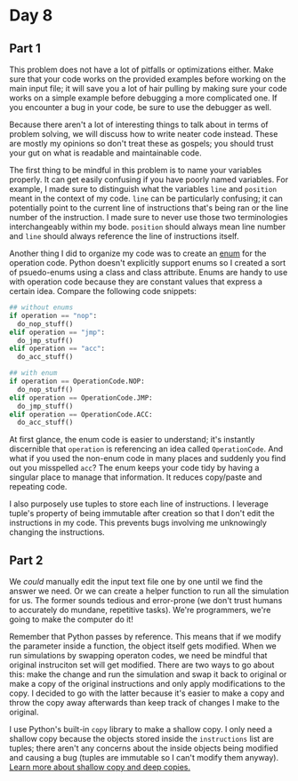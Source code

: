 # Day 8

## Part 1

This problem does not have a lot of pitfalls or optimizations either. Make sure that your code works on the provided examples before working on the main input file; it will save you a lot of hair pulling by making sure your code works on a simple example before debugging a more complicated one. If you encounter a bug in your code, be sure to use the debugger as well.

Because there aren't a lot of interesting things to talk about in terms of problem solving, we will discuss how to write neater code instead. These are mostly my opinions so don't treat these as gospels; you should trust your gut on what is readable and maintainable code.

The first thing to be mindful in this problem is to name your variables properly. It can get easily confusing if you have poorly named variables. For example, I made sure to distinguish what the variables `line` and `position` meant in the context of my code. `line` can be particularly confusing; it can potentially point to the current line of instructions that's being ran or the line number of the instruction. I made sure to never use those two terminologies interchangeably within my bode. `position` should always mean line number and `line` should always reference the line of instructions itself.

Another thing I did to organize my code was to create an [enum](https://en.wikipedia.org/wiki/Enumerated_type) for the operation code. Python doesn't explicitly support enums so I created a sort of psuedo-enums using a class and class attribute. Enums are handy to use with operation code because they are constant values that express a certain idea. Compare the following code snippets:

```py
## without enums
if operation == "nop":
  do_nop_stuff()
elif operation == "jmp":
  do_jmp_stuff()
elif operation == "acc":
  do_acc_stuff()

## with enum
if operation == OperationCode.NOP:
  do_nop_stuff()
elif operation == OperationCode.JMP:
  do_jmp_stuff()
elif operation == OperationCode.ACC:
  do_acc_stuff()
```

At first glance, the enum code is easier to understand; it's instantly discernible that `operation` is referencing an idea called `OperationCode`. And what if you used the non-enum code in many places and suddenly you find out you misspelled `acc`? The enum keeps your code tidy by having a singular place to manage that information. It reduces copy/paste and repeating code.

I also purposely use tuples to store each line of instructions. I leverage tuple's property of being immutable after creation so that I don't edit the instructions in my code. This prevents bugs involving me unknowingly changing the instructions.

## Part 2

We _could_ manually edit the input text file one by one until we find the answer we need. Or we can create a helper function to run all the simulation for us. The former sounds tedious and error-prone (we don't trust humans to accurately do mundane, repetitive tasks). We're programmers, we're going to make the computer do it!

Remember that Python passes by reference. This means that if we modify the parameter inside a function, the object itself gets modified. When we run simulations by swapping operaton codes, we need be mindful that original instruciton set will get modified. There are two ways to go about this: make the change and run the simulation and swap it back to original or make a copy of the original instructions and only apply modifications to the copy. I decided to go with the latter because it's easier to make a copy and throw the copy away afterwards than keep track of changes I make to the original.

I use Python's built-in `copy` library to make a shallow copy. I only need a shallow copy because the objects stored inside the `instructions` list are tuples; there aren't any concerns about the inside objects being modified and causing a bug (tuples are immutable so I can't modify them anyway). [Learn more about shallow copy and deep copies.](https://docs.python.org/3/library/copy.html)
